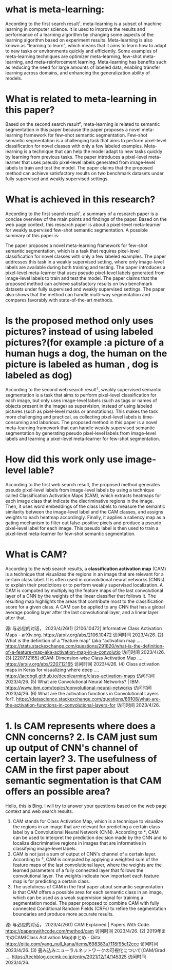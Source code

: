 # what is meta-learning:
According to the first search result¹, meta-learning is a subset of machine learning in computer science. It is used to improve the results and performance of a learning algorithm by changing some aspects of the learning algorithm based on experiment results. Meta-learning is also known as "learning to learn", which means that it aims to learn how to adapt to new tasks or environments quickly and efficiently. Some examples of meta-learning techniques are optimizer meta-learning, few-shot meta-learning, and meta-reinforcement learning. Meta-learning has benefits such as reducing the need for large amounts of labeled data, enabling transfer learning across domains, and enhancing the generalization ability of models.

# What is related to meta-learning in this paper?
Based on the second search result², meta-learning is related to semantic segmentation in this paper because the paper proposes a novel meta-learning framework for few-shot semantic segmentation. Few-shot semantic segmentation is a challenging task that aims to perform pixel-level classification for novel classes with only a few labeled examples. Meta-learning is a technique that can help the model adapt to new tasks quickly by learning from previous tasks. The paper introduces a pixel-level meta-learner that uses pseudo pixel-level labels generated from image-level labels to train and test the model. The paper claims that the proposed method can achieve satisfactory results on two benchmark datasets under fully supervised and weakly supervised settings.

# What is achieved in this research?
According to the first search result¹, a summary of a research paper is a concise overview of the main points and findings of the paper. Based on the web page context, this research paper is about a pixel-level meta-learner for weakly supervised few-shot semantic segmentation. A possible summary of this paper is:

The paper proposes a novel meta-learning framework for few-shot semantic segmentation, which is a task that requires pixel-level classification for novel classes with only a few labeled examples. The paper addresses this task in a weakly supervised setting, where only image-level labels are available during both training and testing. The paper introduces a pixel-level meta-learner that uses pseudo pixel-level labels generated from image-level labels to train and test the model. The paper claims that the proposed method can achieve satisfactory results on two benchmark datasets under fully supervised and weakly supervised settings. The paper also shows that the method can handle multi-way segmentation and compares favorably with state-of-the-art methods.

# Is the proposed method only uses pictures? instead of using labeled pictures?(for example :a picture of a human hugs a dog, the human on the picture is labeled as human , dog is labeled as dog)
According to the second web search result², weakly supervised semantic segmentation is a task that aims to perform pixel-level classification for each image, but only uses image-level labels (such as tags or names of objects present in the image) as supervision, instead of using labeled pictures (such as pixel-level masks or annotations). This makes the task more challenging and practical, as collecting pixel-level labels is time-consuming and laborious. The proposed method in this paper is a novel meta-learning framework that can handle weakly supervised semantic segmentation by generating pseudo pixel-level labels from image-level labels and learning a pixel-level meta-learner for few-shot segmentation.

# How did this work only use image-level lable?
According to the first web search result, the proposed method generates pseudo pixel-level labels from image-level labels by using a technique called Classification Activation Maps (CAM), which extracts heatmaps for each image class that indicate the discriminative regions in the image. Then, it uses word embeddings of the class labels to measure the semantic similarity between the image-level label and the CAM classes, and assigns weights to each heatmap accordingly. Finally, it applies a saliency map as a gating mechanism to filter out false-positive pixels and produce a pseudo pixel-level label for each image. This pseudo label is then used to train a pixel-level meta-learner for few-shot semantic segmentation.


# What is CAM?
According to the web search results, a **classification activation map** (CAM) is a technique that visualizes the regions in an image that are relevant for a certain class label. It is often used in convolutional neural networks (CNNs) to explain their predictions or to perform weakly supervised localization. A CAM is computed by multiplying the feature maps of the last convolutional layer of a CNN by the weights of the linear classifier that follows it. The resulting map highlights the areas that contribute most to the classification score for a given class. A CAM can be applied to any CNN that has a global average pooling layer after the last convolutional layer, and a linear layer after that.

源: 与必应的对话， 2023/4/26(1) [2106.10472] Informative Class Activation Maps - arXiv.org. https://arxiv.org/abs/2106.10472 访问时间 2023/4/26.
(2) What is the definition of a "feature map" (aka "activation map .... https://stats.stackexchange.com/questions/291820/what-is-the-definition-of-a-feature-map-aka-activation-map-in-a-convolutio 访问时间 2023/4/26.
(3) [2207.12165] dCAM: Dimension-wise Class Activation Map .... https://arxiv.org/abs/2207.12165 访问时间 2023/4/26.
(4) Class activation maps in Keras for visualizing where deep .... https://jacobgil.github.io/deeplearning/class-activation-maps 访问时间 2023/4/26.
(5) What are Convolutional Neural Networks? | IBM. https://www.ibm.com/topics/convolutional-neural-networks 访问时间 2023/4/26.
(6) What are the activation functions in Convolutional Layers for?. https://datascience.stackexchange.com/questions/89108/what-are-the-activation-functions-in-convolutional-layers-for 访问时间 2023/4/26.


# 1. Is CAM represents where does a CNN concerns? 2. Is CAM just sum up output of CNN's channel of certain layer? 3. The usefulness of CAM in the first paper about semantic segmentation is that CAM offers an possible area?
Hello, this is Bing. I will try to answer your questions based on the web page context and web search results.

1. CAM stands for Class Activation Map, which is a technique to visualize the regions in an image that are relevant for predicting a certain class label by a Convolutional Neural Network (CNN). According to ², CAM can be used to interpret the prediction decision made by the CNN and to localize discriminative regions in images that are informative in classifying image-level labels.
2. CAM is not just a sum of output of CNN's channel of a certain layer. According to ³, CAM is computed by applying a weighted sum of the feature maps of the last convolutional layer, where the weights are the learned parameters of a fully connected layer that follows the convolutional layer. The weights indicate how important each feature map is for predicting a certain class.
3. The usefulness of CAM in the first paper about semantic segmentation  is that CAM offers a possible area for each semantic class in an image, which can be used as a weak supervision signal for training a segmentation model. The paper proposed to combine CAM with fully connected Conditional Random Fields (CRFs) to refine the segmentation boundaries and produce more accurate results.

源: 与必应的对话， 2023/4/26(1) CAM Explained | Papers With Code. https://paperswithcode.com/method/cam 访问时间 2023/4/26.
(2) 2019年までのCAM(Class Activation Map)まとめ - Qiita. https://qiita.com/yang_null_kana/items/698383a7118f95c12cce 访问时间 2023/4/26.
(3) 畳み込みニューラルネットワークの可視化について(CAM/Grad .... https://techblog.cccmk.co.jp/entry/2021/12/14/145325 访问时间 2023/4/26.